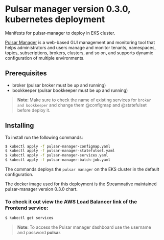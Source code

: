 # Pulsar manager version 0.3.0, kubernetes deployment

Manifests for pulsar-manager to deploy in EKS cluster.

[Pulsar Manager](https://pulsar.apache.org/docs/en/administration-pulsar-manager/) is a web-based GUI management and monitoring tool that helps administrators and users manage and monitor tenants, namespaces, topics, subscriptions, brokers, clusters, and so on, and supports dynamic configuration of multiple environments.

## Prerequisites

- broker (pulsar broker must be up and running)
- bookkeeper (pulsar bookkeeper must be up and running)

> **Note**: Make sure to check the name of existing services for `broker and bookkeeper` and change them @configmap and @statefulset before deploy it.

## Installing

To install run the following commands:

```bash
$ kubectl apply -f pulsar-manager-configmap.yaml
$ kubectl apply -f pulsar-manager-statefulset.yaml
$ kubectl apply -f pulsar-manager-services.yaml
$ kubectl apply -f pulsar-manager-batch-job.yaml
```

The commands deploys the `pulsar manager` on the EKS cluster in the default configuration.

The docker image used for this deployment is the Streamnative maintained pulsar-manager version 0.3.0 chart.

### To check it out view the AWS Load Balancer link of the Frontend service:

```bash
$ kubectl get services
```
> **Note**: To access the Pulsar manager dashboard use the username and password **pulsar**.
